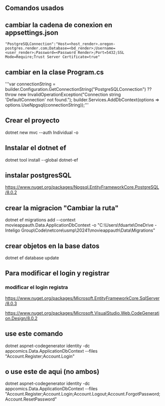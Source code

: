 ## Comandos usados

## cambiar la cadena de conexion en appsettings.json
    "PostgreSQLConnection":"Host=<host_render>.oregon-postgres.render.com;Database=<bd_render>;Username=<user_render>;Password=<Password Render>;Port=5432;SSL Mode=Require;Trust Server Certificate=true"

## cambiar en la clase Program.cs
'''var connectionString = builder.Configuration.GetConnectionString("PostgreSQLConnection") ?? throw new InvalidOperationException("Connection string 'DefaultConnection' not found.");
builder.Services.AddDbContext<ApplicationDbContext>(options =>
    options.UseNpgsql(connectionString));'''


## Crear el proyecto
dotnet new mvc --auth Individual -o <movieappauth>

## Instalar el dotnet ef
dotnet tool install --global dotnet-ef

## instalar postgresSQL
https://www.nuget.org/packages/Npgsql.EntityFrameworkCore.PostgreSQL/8.0.2

## crear la migracion "Cambiar la ruta"
dotnet ef migrations add <CambiarAqui> --context movieappauth.Data.ApplicationDbContext -o "C:\Users\fduarte\OneDrive - Inteligo Group\Code\netcore\usmp\20241\movieappauth\Data\Migrations" 

## crear objetos en la base datos
dotnet ef database update

## Para modificar el login y registrar

### modificar el login registra

https://www.nuget.org/packages/Microsoft.EntityFrameworkCore.SqlServer/8.0.3

https://www.nuget.org/packages/Microsoft.VisualStudio.Web.CodeGeneration.Design/8.0.2

## use este comando
dotnet aspnet-codegenerator identity -dc appcomics.Data.ApplicationDbContext --files "Account.Register;Account.Login"

## o use este de aqui (no ambos)
dotnet aspnet-codegenerator identity -dc appcomics.Data.ApplicationDbContext --files "Account.Register;Account.Login;Account.Logout;Account.ForgotPassword;Account.ResetPassword"
